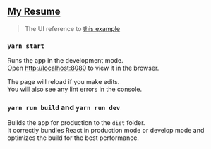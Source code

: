 ## [My Resume](https://yumeishih.github.io/resume/)
> The UI reference to [this example](https://resume.io/examples/electrical-engineer)

### `yarn start`

Runs the app in the development mode.<br>
Open [http://localhost:8080](hhttp://localhost:8080) to view it in the browser.

The page will reload if you make edits.<br>
You will also see any lint errors in the console.

### `yarn run build`  and  `yarn run dev`

Builds the app for production to the `dist` folder.<br>
It correctly bundles React in production mode or develop mode and optimizes the build for the best performance.
